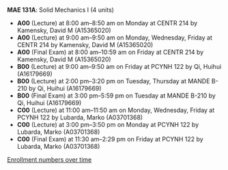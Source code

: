 **MAE 131A**: Solid Mechanics I (4 units)

- **A00** (Lecture) at 8:00 am–8:50 am on Monday at CENTR 214 by Kamensky, David M (A15365020)
- **A00** (Lecture) at 9:00 am–9:50 am on Monday, Wednesday, Friday at CENTR 214 by Kamensky, David M (A15365020)
- **A00** (Final Exam) at 8:00 am–10:59 am on Friday at CENTR 214 by Kamensky, David M (A15365020)
- **B00** (Lecture) at 9:00 am–9:50 am on Friday at PCYNH 122 by Qi, Huihui (A16179669)
- **B00** (Lecture) at 2:00 pm–3:20 pm on Tuesday, Thursday at MANDE B-210 by Qi, Huihui (A16179669)
- **B00** (Final Exam) at 3:00 pm–5:59 pm on Tuesday at MANDE B-210 by Qi, Huihui (A16179669)
- **C00** (Lecture) at 11:00 am–11:50 am on Monday, Wednesday, Friday at PCYNH 122 by Lubarda, Marko (A03701368)
- **C00** (Lecture) at 3:00 pm–3:50 pm on Monday at PCYNH 122 by Lubarda, Marko (A03701368)
- **C00** (Final Exam) at 11:30 am–2:29 pm on Friday at PCYNH 122 by Lubarda, Marko (A03701368)

[Enrollment numbers over time](./MAE131A.tsv)
